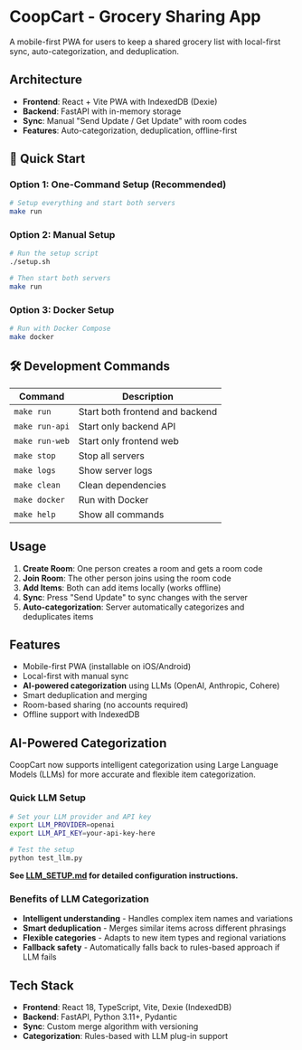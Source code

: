 # CoopCart - Grocery Sharing App

A mobile-first PWA for users to keep a shared grocery list with local-first sync, auto-categorization, and deduplication.

## Architecture

- **Frontend**: React + Vite PWA with IndexedDB (Dexie)
- **Backend**: FastAPI with in-memory storage
- **Sync**: Manual "Send Update / Get Update" with room codes
- **Features**: Auto-categorization, deduplication, offline-first

## 🚀 Quick Start

### **Option 1: One-Command Setup (Recommended)**
```bash
# Setup everything and start both servers
make run
```

### **Option 2: Manual Setup**
```bash
# Run the setup script
./setup.sh

# Then start both servers
make run
```

### **Option 3: Docker Setup**
```bash
# Run with Docker Compose
make docker
```

## 🛠️ Development Commands

| Command | Description |
|---------|-------------|
| `make run` | Start both frontend and backend |
| `make run-api` | Start only backend API |
| `make run-web` | Start only frontend web |
| `make stop` | Stop all servers |
| `make logs` | Show server logs |
| `make clean` | Clean dependencies |
| `make docker` | Run with Docker |
| `make help` | Show all commands |

## Usage

1. **Create Room**: One person creates a room and gets a room code
2. **Join Room**: The other person joins using the room code
3. **Add Items**: Both can add items locally (works offline)
4. **Sync**: Press "Send Update" to sync changes with the server
5. **Auto-categorization**: Server automatically categorizes and deduplicates items

## Features

- Mobile-first PWA (installable on iOS/Android)
- Local-first with manual sync
- **AI-powered categorization** using LLMs (OpenAI, Anthropic, Cohere)
- Smart deduplication and merging
- Room-based sharing (no accounts required)
- Offline support with IndexedDB

## AI-Powered Categorization

CoopCart now supports intelligent categorization using Large Language Models (LLMs) for more accurate and flexible item categorization.

### Quick LLM Setup

```bash
# Set your LLM provider and API key
export LLM_PROVIDER=openai
export LLM_API_KEY=your-api-key-here

# Test the setup
python test_llm.py
```

**See [LLM_SETUP.md](LLM_SETUP.md) for detailed configuration instructions.**

### Benefits of LLM Categorization

- **Intelligent understanding** - Handles complex item names and variations
- **Smart deduplication** - Merges similar items across different phrasings  
- **Flexible categories** - Adapts to new item types and regional variations
- **Fallback safety** - Automatically falls back to rules-based approach if LLM fails

## Tech Stack

- **Frontend**: React 18, TypeScript, Vite, Dexie (IndexedDB)
- **Backend**: FastAPI, Python 3.11+, Pydantic
- **Sync**: Custom merge algorithm with versioning
- **Categorization**: Rules-based with LLM plug-in support
